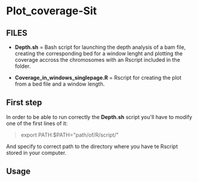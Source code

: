 # Plot_coverage-Sit

## FILES

* **Depth.sh** = Bash script for launching the depth analysis of a bam file, creating the corresponding bed for a window lenght and plotting the coverage accross the chromosomes with an Rscript included in the folder. 

* **Coverage_in_windows_singlepage.R** = Rscript for creating the plot from a bed file and a window length. 

## First step

In order to be able to run correctly the **Depth.sh** script you'll have to modify one of the first lines of it: 

> export PATH:$PATH="path/of/R/script/"

And specify to correct path to the directory where you have te Rscript stored in your computer. 

## Usage

